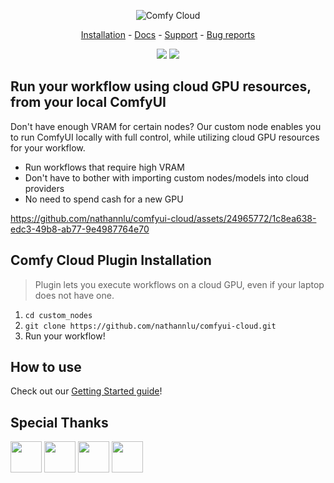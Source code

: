 <p align="center">
  <img alt="Comfy Cloud" src="https://github.com/nathannlu/comfyui-cloud/assets/24965772/9181ff0a-1d27-41f3-93e7-b309ed9d533c" />
</p>
<p align="center">
  <a href="#comfy-cloud-plugin-installation">Installation</a>  - <a href="https://github.com/nathannlu/ComfyUI-Cloud/blob/main/docs/get-started.md">Docs</a> - <a href="https://discord.gg/2PTNx3VCYa">Support</a> - <a href="https://discord.gg/2PTNx3VCYa">Bug reports</a> 
</p>
<p align="center">
  <img src="https://img.shields.io/badge/stability-beta-blue" />
  <img src="https://img.shields.io/badge/GPU-Nvidia_A10G_24GB_VRAM-green" />
</p>

## Run your workflow using cloud GPU resources, from your local ComfyUI
Don't have enough VRAM for certain nodes? Our custom node enables you to run ComfyUI locally with full control, while utilizing cloud GPU resources for your workflow. 

- Run workflows that require high VRAM
- Don't have to bother with importing custom nodes/models into cloud providers
- No need to spend cash for a new GPU


https://github.com/nathannlu/comfyui-cloud/assets/24965772/1c8ea638-edc3-49b8-ab77-9e4987764e70


## Comfy Cloud Plugin Installation

> Plugin lets you execute workflows on a cloud GPU, even if your laptop does not have one.

1. `cd custom_nodes`
2. `git clone https://github.com/nathannlu/comfyui-cloud.git`
3. Run your workflow!

## How to use 
Check out our [Getting Started guide](https://github.com/nathannlu/ComfyUI-Cloud/blob/main/docs/get-started.md)!

## Special Thanks
<a href="https://github.com/NVIDIA"><img src="https://avatars.githubusercontent.com/u/1728152?v=4" width="50" height="50" alt=""/></a>
<a href="https://github.com/modal-labs"><img src="https://avatars.githubusercontent.com/u/88658467?v=4" width="50" height="50" alt=""/></a>
<a href="https://github.com/comfyanonymous/ComfyUI"><img src="https://avatars.githubusercontent.com/u/121283862?v=4" width="50" height="50" alt=""/></a>
<a href="https://github.com/BennyKok"><img src="https://avatars.githubusercontent.com/u/18395202?v=4" width="50" height="50" alt=""/></a>
